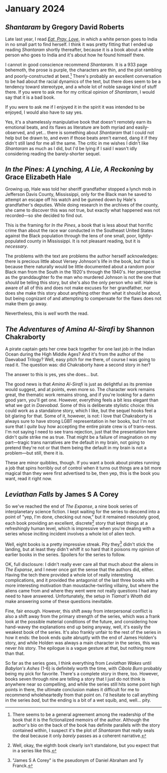 January 2024
============

_Shantaram_ by Gregory David Roberts
------------------------------------
Late last year, I read [_Eat, Pray, Love_](202312#eat%2c-pray%2c-love-by-elizabeth-gilbert), in which a white person goes to India in no small part to find herself. I think it was pretty fitting that I ended up reading _Shantaram_ shortly thereafter, because it is a book about a white person who goes to India and it's about how he found himself there.

I cannot in good conscience recommend _Shantaram_. It is a 933 page behemoth, the prose is purple, the characters are thin, and the plot rambling and poorly-constructed at best.[^1] There's probably an excellent conversation to be had about the racial dynamics of the text, but there does seem to be a tendency toward stereotype, and a whole lot of noble savage kind of stuff there. If you were to ask me for my critical opinion of _Shantaram_, I would say that it is a bad book.

[^1]: There seems to be a general agreement among the readership of the book that it is the fictionalized memoirs of the author. Although the author's bio on the back of the book has definite parallels with the story contained within, I suspect it's the plot of _Shantaram_ that really seals the deal because it only _barely_ passes as a coherent narrative.

If you were to ask me if I enjoyed it in the spirit it was intended to be enjoyed, I would also have to say yes.

Yes, it's a shamelessly manipulative book that doesn't remotely earn its emotional beats, and its flaws as literature are both myriad and easily-observed, and yet... there is something about _Shantaram_ that I could not help but be drawn to, and even if those beats aren't earned, dang it if they didn't still land for me all the same. The critic in me wishes I didn't like _Shantaram_ as much as I did, but I'd be lying if I said I wasn't idly considering reading the barely-shorter sequel.

_In the Pines: A Lynching, A Lie, A Reckoning_ by Grace Elizabeth Hale
----------------------------------------------------------------------
Growing up, Hale was told her sheriff grandfather stopped a lynch mob in Jefferson Davis County, Mississippi, only for the Black man he saved to attempt an escape off his watch and be gunned down by Hale's grandfather's deputies. While doing research in the archives of the county, she came to discover this was not true, but exactly what happened was not recorded&mdash;so she decided to find out.

This is the framing for _In the Pines_, a book that is less about that horrific crime than about the race war conducted in the Southeast United States against the Black population through the lens of one small, poor, lightly-populated county in Mississippi. It is not pleasant reading, but it is _necessary_.

The problems with the text are problems the author herself acknowledges: there is precious little about Versey Johnson's life in the book, but that is because there naturally would be little documented about a random poor Black man from the South in the 1920's through the 1940's. Her perspective as the granddaughter fo the man who murdered Johnson is not the one that _should_ be telling this story, but she's also the only person who _will_. Hale is aware of all of this and does not make excuses for her grandfather, nor does she make this story about anything other than what it should be about, but being cognizant of and attempting to compensate for the flaws does not make them go away.

Nevertheless, this is _well_ worth the read.

_The Adventures of Amina Al-Sirafi_ by Shannon Chakraborty
----------------------------------------------------------
A pirate captain gets her crew back together for one last job in the Indian Ocean during the High Middle Ages? And it's from the author of the Daevabad Trilogy? Well, easy pitch for me there, of course I was going to read it. The question was: did Chakraborty have a second story in her?

The answer to this is yes, yes she does... but.

The good news is that _Amina Al-Sirafi_ is just as delightful as its premise would suggest, and at points, even more so. The character work remains great, the thematic work remains strong, and if you're looking for a damn good yarn, you'll get one. However, everything feels a bit less elegant than what we got in _Daevabad_. Some of this is deliberate stylistic choice: this could work as a standalone story, which I like, but the sequel hooks feel a bit glaring for that. Some of it, however, is not: I love that Chakraborty is always sure to have strong LGBT representation in her books, but I'm not sure that I _quite_ buy how accepting the entire pirate crew is of trans-ness. I'm not saying I need to see trans rejection, just that the presentation here didn't quite strike me as true. That might be a failure of imagination on my part&mdash;tragic trans narratives are the default in my brain, not going to pretend they're not or that them being the default in my brain is not a problem&mdash;but still, there it is.

These are minor quibbles, though. If you want a book about pirates running a job that spins horribly out of control when it turns out things are a bit more magical than they were first advertised to be, then yep, this is the book you want, read it right now.

_Leviathan Falls_ by James S A Corey
------------------------------------
So we've reached the end of _The Expanse_, a nine book series of interplanetary science fiction. I kept waiting for the series to descend into a point of "yep, I'm done, checking out now," but it remained resolutely good, each book providing an excellent, discrete[^2] story that kept things at a refreshingly human level, which is impressive when you're dealing with a series whose inciting incident involves a whole lot of alien tech.

[^2]: Well, okay, the eighth book clearly isn't standalone, but you expect that in a series like this.

Well, eight books is a pretty impressive streak. Pity they[^3] didn't stick the landing, but at least they didn't whiff it so hard that it poisons my opinion of earlier books in the series. Spoilers for the series to follow.

[^3]: "James S A Corey" is the pseudonym of Daniel Abraham and Ty Franck.

OK, full disclosure: I didn't really ever care all that much about the aliens in _The Expanse_, and I never once got the sense that the authors did, either. Having the tech there provided a whole lot of really interesting complications, and it provided the antagonist of the last three books with a more interesting motivation than moustache-twirling villainy, but where the aliens came from and where they went were not really questions I had any need to have answered. Unfortunately, the setup in _Tiamat's Wrath_ did make answering some of these questions inevitable.

Fine, fair enough. However, this shift away from interpersonal conflict is also a shift away from the primary strength of the series, which was a frank look at the possible material conditions of the future, and considering how hand-wavey the explanations end up being anyway, well, it's easily the weakest book of the series. It's also frankly unfair to the rest of the series in how it ends: the book ends quite abruptly with the end of James Holden's story, and while Holden was always a main character in the series, this was never _his_ story. The epilogue is a vague gesture at that, but nothing more than that.

So far as the series goes, I think everything from _Leviathan Wakes_ until _Babylon's Ashes_ (1-6) is definitely worth the time, with _Cibola Burn_ probably being my pick for favorite. There's a complete story in there, too. However, books seven through nine are telling a story that I just do not think is anywhere near so compelling, and while the series still hits some point high points in there, the ultimate conclusion makes it difficult for me to recommend wholeheartedly from that point on. I'd hesitate to call anything in the series _bad_, but the ending is a bit of a wet squib, and, well... pity.